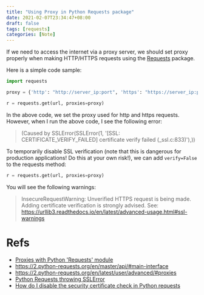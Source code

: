 ```yaml
---
title: "Using Proxy in Python Requests package"
date: 2021-02-07T23:34:47+08:00
draft: false
tags: [requests]
categories: [Note]
---
```


If we need to access the internet via a proxy server, we should set proxy
properly when making HTTP/HTTPS requests using the [Requests](https://requests.readthedocs.io/en/master/) package.

<!--more-->

Here is a simple code sample:

```python
import requests

proxy = {'http': "http://server_ip:port", 'https': "https://server_ip:port"}

r = requests.get(url, proxies=proxy)
```

In the above code, we set the proxy used for http and https requests. However,
when I run the above code, I see the following error:

> (Caused by SSLError(SSLError(1, '[SSL: CERTIFICATE_VERIFY_FAILED] certificate verify failed (_ssl.c:833)'),))

To temporarily disable SSL verification (note that this is dangerous for
production applications! Do this at your own risk!), we can add `verify=False` to the requests method:

```python
r = requests.get(url, proxies=proxy)
```

You will see the following warnings:

>  InsecureRequestWarning: Unverified HTTPS request is being made. Adding
>  certificate verification is strongly advised. See: https://urllib3.readthedocs.io/en/latest/advanced-usage.html#ssl-warnings

# Refs

+ [Proxies with Python 'Requests' module](https://stackoverflow.com/q/8287628/6064933)
+ https://2.python-requests.org/en/master/api/#main-interface
+ https://2.python-requests.org/en/latest/user/advanced/#proxies
+ [Python Requests throwing SSLError](https://stackoverflow.com/q/10667960/6064933)
+ [How do I disable the security certificate check in Python requests](https://stackoverflow.com/q/15445981/6064933)
